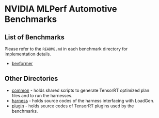 # NVIDIA MLPerf Automotive Benchmarks

## List of Benchmarks

Please refer to the `README.md` in each benchmark directory for implementation details.
- [bevformer](bevformer/tensorrt/README.md)

## Other Directories

- [common](common) - holds shared scripts to generate TensorRT optimized plan files and to run the harnesses.
- [harness](harness) - holds source codes of the harness interfacing with LoadGen.
- [plugin](plugin) - holds source codes of TensorRT plugins used by the benchmarks.
